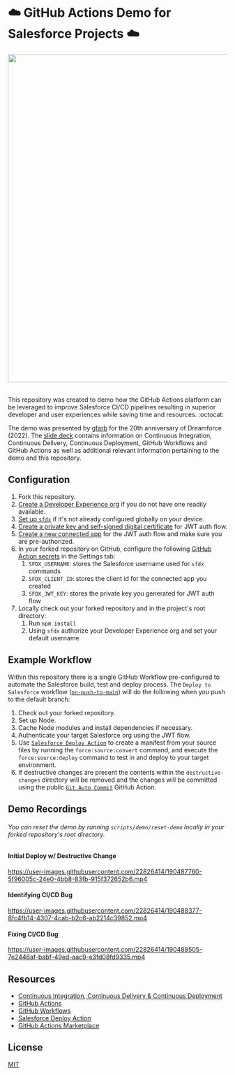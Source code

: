 # :cloud: GitHub Actions Demo for Salesforce Projects :cloud:

<div align="center">
   <img width=750 src="https://user-images.githubusercontent.com/22826414/190887130-5c8638d1-d5c1-4579-8164-717216c09661.png">
</div>
</br>

This repository was created to demo how the GitHub Actions platform can be leveraged to improve Salesforce CI/CD pipelines resulting in superior developer and user experiences while saving time and resources. :octocat:

The demo was presented by [gfarb](https://github.com/gfarb) for the 20th anniversary of Dreamforce (2022). The [slide deck](/demo-files/GitHub%20Actions%20Dreamforce%20'22%20Deck.pdf) contains information on Continuous Integration, Continuous Delivery, Continuous Deployment, GitHub Workflows and GitHub Actions as well as additional relevant information pertaining to the demo and this repository.

## Configuration

1. Fork this repository.
1. [Create a Developer Experience org](https://developer.salesforce.com/signup) if you do not have one readily available.
1. [Set up `sfdx`](https://developer.salesforce.com/docs/atlas.en-us.sfdx_setup.meta/sfdx_setup/sfdx_setup_install_cli.htm) if it's not already configured globally on your device.
1. [Create a private key and self-signed digital certificate](https://developer.salesforce.com/docs/atlas.en-us.210.0.sfdx_dev.meta/sfdx_dev/sfdx_dev_auth_key_and_cert.htm) for JWT auth flow.
1. [Create a new connected app](https://developer.salesforce.com/docs/atlas.en-us.210.0.sfdx_dev.meta/sfdx_dev/sfdx_dev_auth_connected_app.htm) for the JWT auth flow and make sure you are pre-authorized.
1. In your forked repository on GitHub, configure the following [GitHub Action secrets](https://docs.github.com/en/actions/security-guides/encrypted-secrets#about-encrypted-secrets) in the Settings tab:
   1. `SFDX_USERNAME`: stores the Salesforce username used for `sfdx` commands
   1. `SFDX_CLIENT_ID`: stores the client id for the connected app you created
   1. `SFDX_JWT_KEY`: stores the private key you generated for JWT auth flow
1. Locally check out your forked repository and in the project's root directory:
   1. Run `npm install`
   1. Using `sfdx` authorize your Developer Experience org and set your default username

## Example Workflow

Within this repository there is a single GitHub Workflow pre-configured to automate the Salesforce build, test and deploy process. The `Deploy to Salesforce` workflow ([`on-push-to-main`](/demo-files/workflows/on-push-to-main.yml)) will do the following when you push to the default branch:

1. Check out your forked repository.
1. Set up Node.
1. Cache Node modules and install dependencies if necessary.
1. Authenticate your target Salesforce org using the JWT flow.
1. Use [`Salesforce Deploy Action`](https://github.com/marketplace/actions/salesforce-deploy-action) to create a manifest from your source files by running the `force:source:convert` command, and execute the `force:source:deploy` command to test in and deploy to your target environment.
1. If destructive changes are present the contents within the `destructive-changes` directory will be removed and the changes will be committed using the public [`Git Auto Commit`](https://github.com/marketplace/actions/git-auto-commit) GitHub Action.

## Demo Recordings

###### You can reset the demo by running `scripts/demo/reset-demo` locally in your forked repository's root directory.

#### Initial Deploy w/ Destructive Change

https://user-images.githubusercontent.com/22826414/190487760-5f96005c-24e0-4bb8-83fb-915f372652b6.mp4

#### Identifying CI/CD Bug

https://user-images.githubusercontent.com/22826414/190488377-8fc4fb14-4307-4cab-b2c6-ab2214c39852.mp4

#### Fixing CI/CD Bug

https://user-images.githubusercontent.com/22826414/190488505-7e2446af-babf-49ed-aac9-e3fd08fd9335.mp4

## Resources

- [Continuous Integration, Continuous Delivery & Continuous Deployment](https://resources.github.com/ci-cd/)
- [GitHub Actions](https://docs.github.com/en/actions/learn-github-actions/understanding-github-actions)
- [GitHub Workflows](https://docs.github.com/en/actions/using-workflows/about-workflows)
- [Salesforce Deploy Action](https://github.com/marketplace/actions/salesforce-deploy-action)
- [GitHub Actions Marketplace](https://github.com/marketplace/actions)

## License

[MIT](LICENSE)

